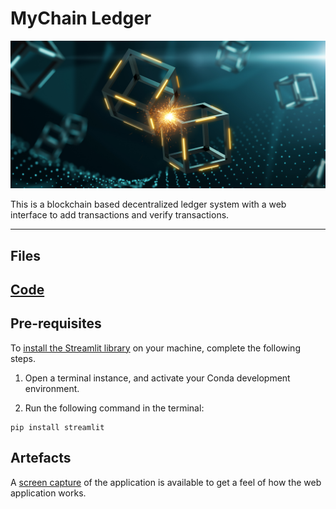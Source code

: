 # MyChain Ledger

![alt=""](Images/application-image.png)

This is a blockchain based decentralized ledger system with a web interface to add transactions and verify transactions.

---
## Files

[Code](pychain.py)
---

## Pre-requisites

To [install the Streamlit library](https://docs.streamlit.io/en/stable/installation.html) on your machine, complete the following steps.

1. Open a terminal instance, and activate your Conda development environment.

2. Run the following command in the terminal: 

  ```shell
  pip install streamlit
  ```

## Artefacts

A [screen capture](artefact/pychainStreamlit-GoogleChrome2022-05-03.mp4) of the application is available to get a feel of how the web application works.